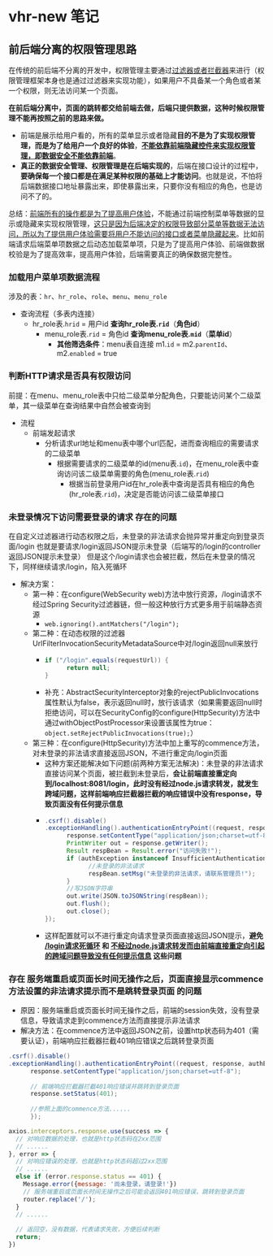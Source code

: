 # vhr-new 笔记

## 前后端分离的权限管理思路
在传统的前后端不分离的开发中，权限管理主要通过<u>过滤器或者拦截器</u>来进行（权限管理框架本身也是通过过滤器来实现功能），如果用户不具备某一个角色或者某一个权限，则无法访问某一个页面。

**在前后端分离中，页面的跳转都交给前端去做，后端只提供数据，这种时候权限管理不能再按照之前的思路来做。**

- 前端是展示给用户看的，所有的菜单显示或者隐藏**目的不是为了实现权限管理，而是为了给用户一个良好的体验**，**<u>不能依靠前端隐藏控件来实现权限管理，即数据安全不能依靠前端</u>**。
- **真正的数据安全管理、权限管理是在后端实现的**，后端在接口设计的过程中，**要确保每一个接口都是在满足某种权限的基础上才能访问**。也就是说，不怕将后端数据接口地址暴露出来，即使暴露出来，只要你没有相应的角色，也是访问不了的。

总结：<u>前端所有的操作都是为了提高用户体验</u>，不能通过前端控制菜单等数据的显示或隐藏来实现权限管理，<u>这只是因为后端决定的权限导致部分菜单等数据无法访问，所以为了提供用户体验需要将用户不能访问的接口或者菜单隐藏起来</u>。比如前端请求后端菜单项数据之后动态加载菜单项，只是为了提高用户体验、前端做数据校验是为了提高效率，提高用户体验，后端需要真正的确保数据完整性。


### 加载用户菜单项数据流程
涉及的表：`hr`、`hr_role`、`role`、`menu`、`menu_role`
- 查询流程（多表内连接）
  - hr_role表.`hrid` = 用户id **查询hr_role表.`rid`**（**角色id**）
    - menu_role表.`rid` = 角色id **查询menu_role表.`mid`**（**菜单id**）
      - **其他筛选条件**：menu表自连接 m1.`id` = m2.`parentId`、m2.`enabled` = true


### 判断HTTP请求是否具有权限访问
前提：在menu、menu_role表中只给二级菜单分配角色，只要能访问某个二级菜单，其一级菜单在查询结果中自然会被查询到
- 流程
  - 前端发起请求
    - 分析请求url地址和menu表中哪个url匹配，进而查询相应的需要请求的二级菜单
      - 根据需要请求的二级菜单的id(menu表.`id`)，在menu_role表中查询访问该二级菜单需要的角色(menu_role表.`rid`)
        - 根据当前登录用户id在hr_role表中查询是否具有相应的角色(hr_role表.`rid`)，决定是否能访问该二级菜单接口


### 未登录情况下访问需要登录的请求 存在的问题
在自定义过滤器进行动态权限之后，未登录的非法请求会抛异常并重定向到登录页面/login
也就是要请求/login返回JSON提示未登录（后端写的/login的controller返回JSON提示未登录）
但是这个/login请求也会被拦截，然后在未登录的情况下，同样继续请求/login，陷入死循环
- 解决方案：
  - 第一种：在configure(WebSecurity web)方法中放行资源，/login请求不经过Spring Security过滤器链，但一般这种放行方式更多用于前端静态资源
    - `web.ignoring().antMatchers("/login");`
  - 第二种：在动态权限的过滤器UrlFilterInvocationSecurityMetadataSource中对/login返回null来放行
    - ```java
      if ("/login".equals(requestUrl)) {
            return null;
      }
    - 补充：AbstractSecurityInterceptor对象的rejectPublicInvocations属性默认为false，表示返回null时，放行该请求（如果需要返回null时拒绝访问，可以在SecurityConfig的configure(HttpSecurity)方法中通过withObjectPostProcessor来设置该属性为true：`object.setRejectPublicInvocations(true);`）
  - 第三种：在configure(HttpSecurity)方法中加上重写的commence方法，对未登录的非法请求直接返回JSON，不进行重定向/login页面
    - 这种方案还能解决如下问题(前两种方案无法解决)：未登录的非法请求直接访问某个页面，被拦截到未登录后，**会让前端直接重定向到/localhost:8081/login，此时没有经过node.js请求转发，就发生跨域问题，这样前端响应拦截器拦截的响应错误中没有response，导致页面没有任何提示信息**
    - ```java
      .csrf().disable()
      .exceptionHandling().authenticationEntryPoint((request, response, authException) -> {
            response.setContentType("application/json;charset=utf-8");
            PrintWriter out = response.getWriter();
            Result respBean = Result.error("访问失败!");
            if (authException instanceof InsufficientAuthenticationException) {
                  //未登录的非法请求
                  respBean.setMsg("未登录的非法请求，请联系管理员!");
            }
            //写JSON字符串
            out.write(JSON.toJSONString(respBean));
            out.flush();
            out.close();
      });
    - 这样配置就可以不进行重定向请求登录页面直接返回JSON提示，**避免 <u>/login请求死循环</u> 和 <u>不经过node.js请求转发而由前端直接重定向引起的跨域问题导致没有任何提示信息</u> 这些问题**


### 存在 服务端重启或页面长时间无操作之后，页面直接显示commence方法设置的非法请求提示而不是跳转登录页面 的问题
- 原因：服务端重启或页面长时间无操作之后，前端的session失效，没有登录信息，导致请求走到commence方法而直接提示非法请求
- 解决方法：在commence方法中返回JSON之前，设置http状态码为401（需要认证），前端响应拦截器拦截401响应错误之后跳转登录页面
```java
.csrf().disable()
.exceptionHandling().authenticationEntryPoint((request, response, authException) -> {
      response.setContentType("application/json;charset=utf-8");
      
      // 前端响应拦截器拦截401响应错误并跳转到登录页面
      response.setStatus(401);
      
      //参照上面的commence方法......
      });
```
```javascript
axios.interceptors.response.use(success => {
  // 对响应数据的处理，也就是http状态码在2xx范围
  // ......
}, error => {
  // 对响应错误的处理，也就是http状态码超过2xx范围
  // ......
  else if (error.response.status == 401) {
    Message.error({message: '尚未登录，请登录!'})
    // 服务端重启或页面长时间无操作之后可能会返回401响应错误，跳转到登录页面
    router.replace('/');
  }
  // ......
  
  // 返回空，没有数据，代表请求失败，方便后续判断
  return;
})
```